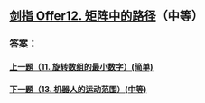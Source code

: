 ## [ 剑指 Offer12. 矩阵中的路径](https://leetcode-cn.com/problems/merge-two-sorted-lists/)（中等）





### 答案：



#### [上一题（11. 旋转数组的最小数字）(简单)](https://github.com/sdwwld/leetCode/blob/master/src/main/java/com/wld/java/offer/剑指Offer11.md)

#### [下一题（13. 机器人的运动范围）(中等)](https://github.com/sdwwld/leetCode/blob/master/src/main/java/com/wld/java/offer/剑指Offer13.md)